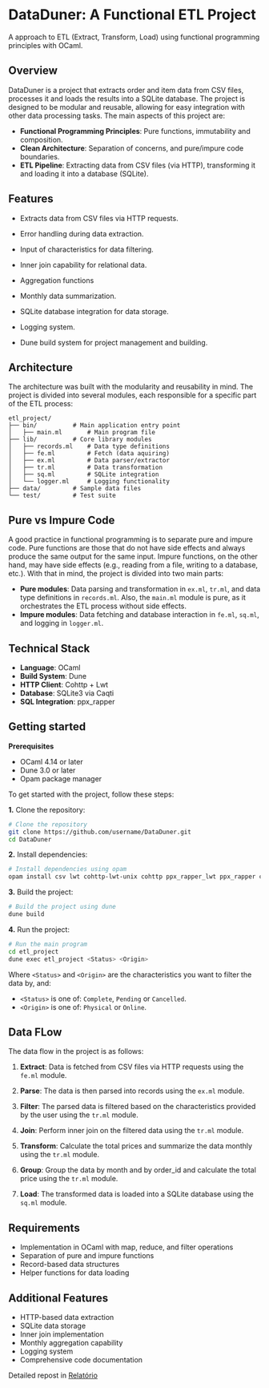 # DataDuner: A Functional ETL Project

A approach to ETL (Extract, Transform, Load) using functional programming principles with OCaml.

## Overview

DataDuner is a project that extracts order and item data from CSV files, processes it and loads the results into a SQLite database. The project is designed to be modular and reusable, allowing for easy integration with other data processing tasks.
The main aspects of this project are:

- **Functional Programming Principles**: Pure functions, immutability and composition.
- **Clean Architecture**: Separation of concerns, and pure/impure code boundaries.
- **ETL Pipeline**: Extracting data from CSV files (via HTTP), transforming it and loading it into a database (SQLite).

## Features

- Extracts data from CSV files via HTTP requests.
- Error handling during data extraction.
- Input of characteristics for data filtering.
- Inner join capability for relational data.
- Aggregation functions
- Monthly data summarization.
- SQLite database integration for data storage.
- Logging system.

- Dune build system for project management and building.

## Architecture

The architecture was built with the modularity and reusability in mind. The project is divided into several modules, each responsible for a specific part of the ETL process:
``` plaintext
etl_project/
├── bin/          # Main application entry point
│   ├── main.ml       # Main program file 
├── lib/          # Core library modules
│   ├── records.ml    # Data type definitions
│   ├── fe.ml         # Fetch (data aquiring)
│   ├── ex.ml         # Data parser/extractor
│   ├── tr.ml         # Data transformation
│   ├── sq.ml         # SQLite integration
│   └── logger.ml     # Logging functionality
├── data/         # Sample data files
└── test/         # Test suite
```

## Pure vs Impure Code

A good practice in functional programming is to separate pure and impure code. Pure functions are those that do not have side effects and always produce the same output for the same input. Impure functions, on the other hand, may have side effects (e.g., reading from a file, writing to a database, etc.). With that in mind, the project is divided into two main parts:

- **Pure modules**: Data parsing and transformation in `ex.ml`, `tr.ml`, and data type definitions in `records.ml`. 
Also, the `main.ml` module is pure, as it orchestrates the ETL process without side effects.
- **Impure modules**: Data fetching and database interaction in `fe.ml`, `sq.ml`, and logging in `logger.ml`.


## Technical Stack
- **Language**: OCaml
- **Build System**: Dune
- **HTTP Client**: Cohttp + Lwt
- **Database**: SQLite3 via Caqti
- **SQL Integration**: ppx_rapper

## Getting started

**Prerequisites**
- OCaml 4.14 or later
- Dune 3.0 or later
- Opam package manager

To get started with the project, follow these steps:

**1.** Clone the repository:
```bash
# Clone the repository
git clone https://github.com/username/DataDuner.git
cd DataDuner
```

**2.** Install dependencies:
```bash
# Install dependencies using opam
opam install csv lwt cohttp-lwt-unix cohttp ppx_rapper_lwt ppx_rapper caqti-driver-sqlite3 caqti-lwt
```

**3.** Build the project:
```bash
# Build the project using dune
dune build
```

**4.** Run the project:
```bash
# Run the main program
cd etl_project
dune exec etl_project <Status> <Origin>
```
Where `<Status>` and `<Origin>` are the characteristics you want to filter the data by, and:
- `<Status>` is one of: `Complete`, `Pending` or `Cancelled`.
- `<Origin>` is one of: `Physical` or `Online`.

## Data FLow

The data flow in the project is as follows:
1. **Extract**: Data is fetched from CSV files via HTTP requests using the `fe.ml` module. 

2. **Parse**: The data is then parsed into records using the `ex.ml` module.

3. **Filter**: The parsed data is filtered based on the characteristics provided by the user using the `tr.ml` module.

4. **Join**: Perform inner join on the filtered data using the `tr.ml` module.

5. **Transform**: Calculate the total prices and summarize the data monthly using the `tr.ml` module.

6. **Group**: Group the data by month and by order_id and calculate the total price using the `tr.ml` module.

7. **Load**: The transformed data is loaded into a SQLite database using the `sq.ml` module.

## Requirements

- Implementation in OCaml with map, reduce, and filter operations
- Separation of pure and impure functions
- Record-based data structures
- Helper functions for data loading

## Additional Features
- HTTP-based data extraction
- SQLite data storage
- Inner join implementation
- Monthly aggregation capability
- Logging system
- Comprehensive code documentation



Detailed repost in [Relatório](documents/Relarório%20Dataduner.pdf)